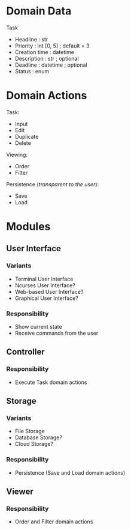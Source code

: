 # Domain Data

Task
 - Headline         : str
 - Priority         : int [0, 5] ; default = 3
 - Creation time    : datetime
 - Description      : str        ; optional
 - Deadline         : datetime   ; optional
 - Status           : enum


# Domain Actions

Task:
 - Input
 - Edit
 - Duplicate
 - Delete

Viewing:
 - Order
 - Filter

Persistence (*transparent to the user*):
 - Save
 - Load


# Modules

## User Interface
### Variants
 - Terminal User Interface
 - Ncurses User Interface?
 - Web-based User Interface?
 - Graphical User Interface?
### Responsibility
 - Show current state
 - Receive commands from the user

## Controller
### Responsibility
 - Execute Task domain actions

## Storage
### Variants
 - File Storage
 - Database Storage?
 - Cloud Storage?
### Responsibility
 - Persistence (Save and Load domain actions)

## Viewer
### Responsibility
 - Order and Filter domain actions


